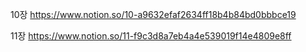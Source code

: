 10장 https://www.notion.so/10-a9632efaf2634ff18b4b84bd0bbbce19

11장 https://www.notion.so/11-f9c3d8a7eb4a4e539019f14e4809e8ff